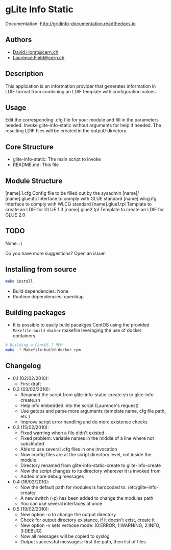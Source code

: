 # gLite Info Static

Documentation: http://gridinfo-documentation.readthedocs.io

## Authors

* David.Horat@cern.ch
* Laurence.Field@cern.ch

## Description

This application is an information provider that generates information in LDIF
format from combining an LDIF template with configuration values.

## Usage

Edit the corresponding .cfg file for your module and fill in the parameters
needed. Invoke glite-info-static without arguments for help if needed.
The resulting LDIF files will be created in the output/ directory.

## Core Structure

* glite-info-static: The main script to invoke
* README.md: This file

## Module Structure

  [name].1.cfg                  Config file to be filled out by the sysadmin
  [name]/
    [name].glue.ifc             Interface to comply with GLUE standard
    [name].wlcg.ifg             Interface to comply with WLCG standard
    [name].glue1.tpl            Template to create an LDIF for GLUE 1.3
    [name].glue2.tpl            Template to create an LDIF for GLUE 2.0


## TODO

None. :)

Do you have more suggestions?
Open an issue!

## Installing from source

```sh
make install
```

* Build dependencies: None
* Runtime dependencies: openldap

## Building packages

* It is possible to easily build pacakges CentOS using the provided
  `Makefile-build-docker` makefile leveraging the use of docker
  containers.

```sh
# Building a CentOS 7 RPM
make -f Makefile-build-docker rpm
```

## Changelog

* 0.1 (02/02/2010):
  * First draft
* 0.2 (03/02/2010):
  * Renamed the script from glite-info-static-create.sh to glite-info-create.sh
  * Help info embedded into the script (Laurence's request)
  * Use getops and parse more arguments (template name, cfg file path, etc.)
  * Improve script error handling and do more existence checks
* 0.3 (15/02/2010):
  * Fixed warning when a file didn't existed
  * Fixed problem: variable names in the middle of a line where not substituted
  * Able to use several .cfg files in one invocation
  * Now config files are at the script directory level, not inside the module
  * Directory renamed from glite-info-static-create to glite-info-create
  * Now the script changes to its directory wherever it is invoked from
  * Added more debug messages
* 0.4 (16/02/2010):
  * Now the default path for modules is hardcoded to: /etc/glite-info-create/
  * A new switch (-p) has been added to change the modules path
  * You can use several interfaces at once
* 0.5 (19/02/2010):
  * New option -o to change the output directory
  * Check for output directory existance, if it doesn't exist, create it
  * New option -v sets verbose mode: (0:ERROR, 1:WARNING, 2:INFO, 3:DEBUG)
  * Now all messages will be copied to syslog
  * Output successful messages: first the path, then list of files
